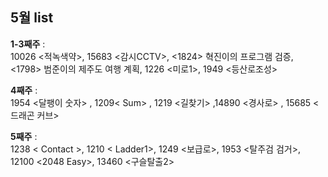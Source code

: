 ## 5월 list
**1-3째주** :  
10026 <적녹색약>, 15683 <감시CCTV>, <1824> 혁진이의 프로그램 검증, <1798> 범준이의 제주도 여행 계획, 1226 <미로1>, 1949 <등산로조성>

**4째주** :  
1954 <달팽이 숫자> , 1209< Sum> , 1219 <길찾기> ,14890 <경사로> , 15685 <드래곤 커브>

**5째주** :  
1238 < Contact >, 1210 < Ladder1>, 1249 <보급로>, 1953 <탈주검 검거>, 12100 <2048 Easy>, 13460 <구슬탈출2>

